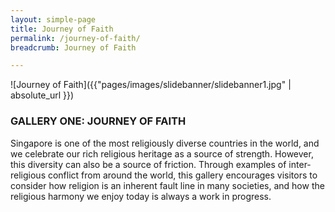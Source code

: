 ```yaml
---
layout: simple-page
title: Journey of Faith
permalink: /journey-of-faith/
breadcrumb: Journey of Faith

---
```

![Journey of Faith]({{"pages/images/slidebanner/slidebanner1.jpg" | absolute_url }})
### **GALLERY ONE: JOURNEY OF FAITH**

Singapore is one of the most religiously diverse countries in the world, and we celebrate our rich religious heritage as a source of strength. However, this diversity can also be a source of friction. Through examples of inter-religious conflict from around the world, this gallery encourages visitors to consider how religion is an inherent fault line in many societies, and how the religious harmony we enjoy today is always a work in progress.
